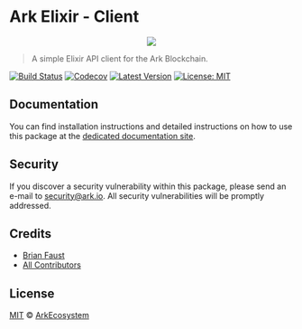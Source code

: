 # Ark Elixir - Client

<p align="center">
    <img src="https://github.com/ArkEcosystem/elixir-client/blob/master/banner.png" />
</p>

> A simple Elixir API client for the Ark Blockchain.

[![Build Status](https://img.shields.io/travis/ArkEcosystem/elixir-client/master.svg)](https://travis-ci.org/ArkEcosystem/elixir-client)
[![Codecov](https://img.shields.io/codecov/c/github/arkecosystem/elixir-client.svg)](https://codecov.io/gh/arkecosystem/elixir-client)
[![Latest Version](https://img.shields.io/github/release/ArkEcosystem/elixir-client.svg)](https://github.com/ArkEcosystem/elixir-client/releases)
[![License: MIT](https://img.shields.io/badge/License-MIT-yellow.svg)](https://opensource.org/licenses/MIT)

## Documentation

You can find installation instructions and detailed instructions on how to use this package at the [dedicated documentation site](https://docs.ark.io/v1.0/docs/clients-elixir).

## Security

If you discover a security vulnerability within this package, please send an e-mail to security@ark.io. All security vulnerabilities will be promptly addressed.

## Credits

- [Brian Faust](https://github.com/faustbrian)
- [All Contributors](../../../../contributors)

## License

[MIT](LICENSE) © [ArkEcosystem](https://ark.io)
